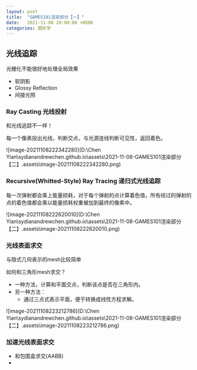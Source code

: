 ```yaml
---
layout: post
title:  "GAMES101渲染部分【一】"
date:   2021-11-08 20:00:00 +0800
categories: 图形学
---
```






## 光线追踪

光栅化不能很好地处理全局效果

- 软阴影
- Glossy Reflection
- 间接光照



### Ray Casting 光线投射

和光线追踪不一样！

每一个像素投出光线，判断交点，与光源连线判断可见性，返回着色。

![image-20211108222342280](D:\Chen Yian\sydianandrewchen.github.io\assets\2021-11-08-GAMES101渲染部分【二】.assets\image-20211108222342280.png)



### Recursive(Whitted-Style) Ray Tracing 递归式光线追踪

每一次弹射都会乘上能量损耗，对于每个弹射的点计算着色值，所有经过的弹射的点的着色值都会乘以能量损耗权重被加到最终的像素中。

![image-20211108222620010](D:\Chen Yian\sydianandrewchen.github.io\assets\2021-11-08-GAMES101渲染部分【二】.assets\image-20211108222620010.png)





### 光线表面求交

与隐式几何表示的mesh比较简单

如何和三角形mesh求交？

- 一种方法，计算和平面交点，判断该点是否在三角形内。
- 另一种方法：
  - 通过三点式表示平面，便于转换成线性方程求解。

![image-20211108223212786](D:\Chen Yian\sydianandrewchen.github.io\assets\2021-11-08-GAMES101渲染部分【二】.assets\image-20211108223212786.png)



### 加速光线表面求交

- 和包围盒求交(AABB)
- 